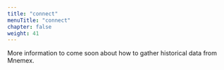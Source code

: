 ```yaml
---
title: "connect"
menuTitle: "connect"
chapter: false
weight: 41
---
```


More information to come soon about how to gather historical data from Mnemex.